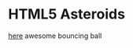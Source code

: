 # HTML5 Asteroids


[here](http://www.codeskulptor.org/#user38_j6zr5wRogpw3gsA.py) awesome bouncing ball
